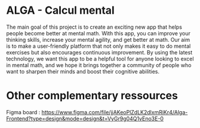 # ALGA - Calcul mental

The main goal of this project is to create an exciting new app that helps people become better at mental math. With this app, you can improve your thinking skills, increase your mental agility, and get better at math. Our aim is to make a user-friendly platform that not only makes it easy to do mental exercises but also encourages continuous improvement. By using the latest technology, we want this app to be a helpful tool for anyone looking to excel in mental math, and we hope it brings together a community of people who want to sharpen their minds and boost their cognitive abilities.

# Other complementary ressources

Figma board : https://www.figma.com/file/jjAKeoPlZdLK2dlxmRiKr4/Alga-Frontend?type=design&mode=design&t=VyGr9g04Q1vEno3E-0
